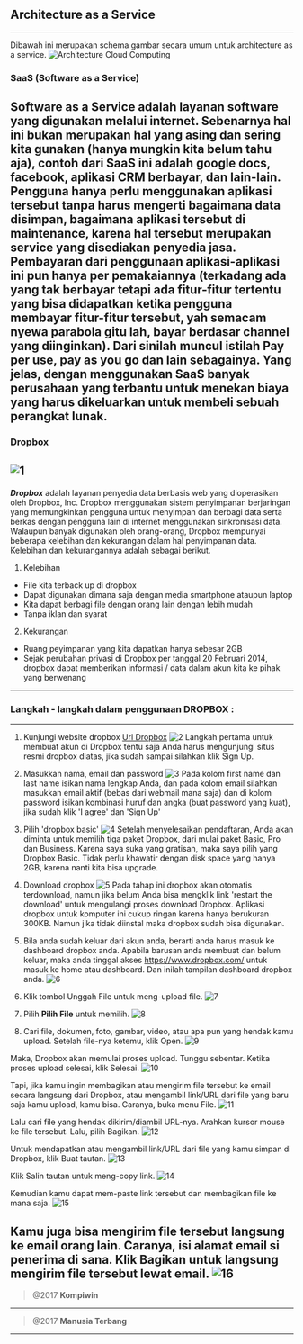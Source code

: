 ## Architecture as a Service
---
Dibawah ini merupakan schema gambar secara umum untuk architecture as a service.
![Architecture Cloud Computing](https://github.com/Apriliana2424/tct/blob/master/images/Architecture%20Cloud%20Computing.jpeg)

### SaaS (Software as a Service)

**Software as a Service** adalah layanan software yang digunakan melalui internet. Sebenarnya hal ini bukan merupakan hal yang asing dan sering kita gunakan (hanya mungkin kita belum tahu aja), contoh dari SaaS ini adalah google docs, facebook, aplikasi CRM berbayar, dan lain-lain. Pengguna hanya perlu menggunakan aplikasi tersebut tanpa harus mengerti bagaimana data disimpan, bagaimana aplikasi tersebut di maintenance, karena hal tersebut merupakan service yang disediakan penyedia jasa. Pembayaran dari penggunaan aplikasi-aplikasi ini pun hanya per pemakaiannya (terkadang ada yang tak berbayar tetapi ada fitur-fitur tertentu yang bisa didapatkan ketika pengguna membayar fitur-fitur tersebut, yah semacam nyewa parabola gitu lah, bayar berdasar channel yang diinginkan). Dari sinilah muncul istilah Pay per use, pay as you go dan lain sebagainya. Yang jelas, dengan menggunakan SaaS banyak perusahaan yang terbantu untuk menekan biaya yang harus dikeluarkan untuk membeli sebuah perangkat lunak.
---
### Dropbox
![1](https://github.com/Apriliana2424/tct/blob/master/images/1.jpg)
---
***Dropbox*** adalah layanan penyedia data berbasis web yang dioperasikan oleh Dropbox, Inc. Dropbox menggunakan sistem penyimpanan berjaringan yang memungkinkan pengguna untuk menyimpan dan berbagi data serta berkas dengan pengguna lain di internet menggunakan sinkronisasi data. 
Walaupun  banyak digunakan oleh orang-orang, Dropbox mempunyai beberapa kelebihan dan kekurangan dalam hal penyimpanan data. Kelebihan dan kekurangannya adalah sebagai berikut.

1. Kelebihan
* File kita terback up di dropbox
* Dapat digunakan dimana saja dengan media smartphone ataupun laptop
* Kita dapat berbagi file dengan orang lain dengan lebih mudah
* Tanpa iklan dan syarat

2. Kekurangan
* Ruang peyimpanan yang kita dapatkan hanya sebesar 2GB
* Sejak perubahan privasi di Dropbox per tanggal 20 Februari 2014, dropbox dapat memberikan informasi / data dalam akun kita ke pihak yang berwenang

---
### Langkah - langkah dalam penggunaan **DROPBOX** :
---
1. Kunjungi website dropbox [Url Dropbox](https://www.dropbox.com/)
![2](https://github.com/Apriliana2424/tct/blob/master/images/2.jpg)
Langkah pertama untuk membuat akun di Dropbox tentu saja Anda harus mengunjungi situs resmi dropbox diatas, jika sudah sampai silahkan klik Sign Up.

2. Masukkan nama, email dan password
![3](https://github.com/Apriliana2424/tct/blob/master/images/3.jpg)
Pada kolom first name dan last name isikan nama lengkap Anda, dan pada kolom email silahkan masukkan email aktif (bebas dari webmail mana saja) dan di kolom password isikan kombinasi huruf dan angka (buat password yang kuat), jika sudah klik 'I agree' dan 'Sign Up'

3. Pilih 'dropbox basic'
![4](https://github.com/Apriliana2424/tct/blob/master/images/4.jpg)
Setelah menyelesaikan pendaftaran, Anda akan diminta untuk memilih tiga paket Dropbox, dari mulai paket Basic, Pro dan Business. Karena saya suka yang gratisan, maka saya pilih yang Dropbox Basic. Tidak perlu khawatir dengan disk space yang hanya 2GB, karena nanti kita bisa upgrade.

4. Download dropbox
![5](https://github.com/Apriliana2424/tct/blob/master/images/5.jpg)
Pada tahap ini dropbox akan otomatis terdownload, namun jika belum Anda bisa mengklik link 'restart the download' untuk mengulangi proses download Dropbox. Aplikasi dropbox untuk komputer ini cukup ringan karena hanya berukuran 300KB.
Namun jika tidak diinstal maka dropbox sudah bisa digunakan.

5. Bila anda sudah keluar dari akun anda, berarti anda harus masuk ke dashboard dropbox anda. Apabila barusan anda membuat dan belum keluar, maka anda tinggal akses https://www.dropbox.com/ untuk masuk ke home atau dashboard. Dan inilah tampilan dashboard dropbox anda.
![6](https://github.com/Apriliana2424/tct/blob/master/images/6.jpg)

6. Klik tombol Unggah File untuk meng-upload file.
![7](https://github.com/Apriliana2424/tct/blob/master/images/7.jpg)

7. Pilih **Pilih File** untuk memilih.
![8](https://github.com/Apriliana2424/tct/blob/master/images/8.jpg)

8. Cari file, dokumen, foto, gambar, video, atau apa pun yang hendak kamu upload. Setelah file-nya ketemu, klik Open.
![9](https://github.com/Apriliana2424/tct/blob/master/images/9.jpg)

Maka, Dropbox akan memulai proses upload. Tunggu sebentar.
Ketika proses upload selesai, klik Selesai.
![10](https://github.com/Apriliana2424/tct/blob/master/images/10.jpg)

Tapi, jika kamu ingin membagikan atau mengirim file tersebut ke email secara langsung dari Dropbox, atau mengambil link/URL dari file yang baru saja kamu upload, kamu bisa.
Caranya, buka menu File.
![11](https://github.com/Apriliana2424/tct/blob/master/images/11.jpg)

Lalu cari file yang hendak dikirim/diambil URL-nya. Arahkan kursor mouse ke file tersebut. Lalu, pilih Bagikan.
![12](https://github.com/Apriliana2424/tct/blob/master/images/12.jpg)

Untuk mendapatkan atau mengambil link/URL dari file yang kamu simpan di Dropbox, klik Buat tautan.
![13](https://github.com/Apriliana2424/tct/blob/master/images/13.jpg)

Klik Salin tautan untuk meng-copy link.
![14](https://github.com/Apriliana2424/tct/blob/master/images/14.jpg)

Kemudian kamu dapat mem-paste link tersebut dan membagikan file ke mana saja.
![15](https://github.com/Apriliana2424/tct/blob/master/images/15.jpg)

Kamu juga bisa mengirim file tersebut langsung ke email orang lain.
Caranya, isi alamat email si penerima di sana. Klik Bagikan untuk langsung mengirim file tersebut lewat email.
![16](https://github.com/Apriliana2424/tct/blob/master/images/16.jpg)
---
> @2017 **Kompiwin**
---
> @2017 **Manusia Terbang**
---
